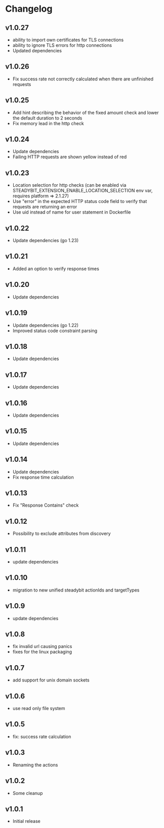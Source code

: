 # Changelog

## v1.0.27

- ability to import own certificates for TLS connections
- ability to ignore TLS errors for http connections
- Updated dependencies

## v1.0.26

- Fix success rate not correctly calculated when there are unfinished requests

## v1.0.25

- Add hint describing the behavior of the fixed amount check and lower the default duration to 2 seconds
- Fix memory lead in the http check

## v1.0.24

- Update dependencies
- Failing HTTP requests are shown yellow instead of red

## v1.0.23

- Location selection for http checks (can be enabled via STEADYBIT_EXTENSION_ENABLE_LOCATION_SELECTION env var, requires platform => 2.1.27)
- Use "error" in the expected HTTP status code field to verify that requests are returning an error
- Use uid instead of name for user statement in Dockerfile

## v1.0.22

- Update dependencies (go 1.23)

## v1.0.21

- Added an option to verify response times

## v1.0.20

- Update dependencies

## v1.0.19

- Update dependencies (go 1.22)
- Improved status code constraint parsing

## v1.0.18

- Update dependencies

## v1.0.17

- Update dependencies

## v1.0.16

- Update dependencies

## v1.0.15

- Update dependencies

## v1.0.14

- Update dependencies
- Fix response time calculation

## v1.0.13

- Fix "Response Contains" check

## v1.0.12

- Possibility to exclude attributes from discovery

## v1.0.11

- update dependencies

## v1.0.10

- migration to new unified steadybit actionIds and targetTypes

## v1.0.9

- update dependencies

## v1.0.8

 - fix invalid url causing panics
 - fixes for the linux packaging

## v1.0.7

 - add support for unix domain sockets

## v1.0.6

 - use read only file system

## v1.0.5

 - fix: success rate calculation

## v1.0.3

 - Renaming the actions

## v1.0.2

 - Some cleanup

## v1.0.1

 - Initial release
